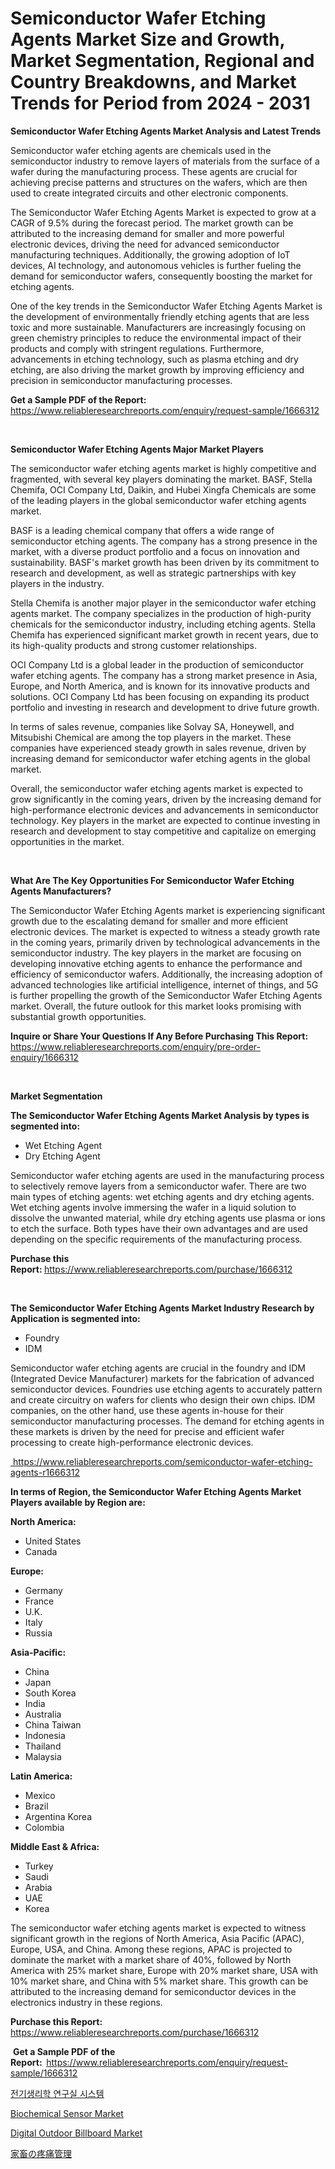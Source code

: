 <p><h1>Semiconductor Wafer Etching Agents Market Size and Growth, Market Segmentation, Regional and Country Breakdowns, and Market Trends for Period from 2024 -  2031</h1></p><p><strong>Semiconductor Wafer Etching Agents Market Analysis and Latest Trends</strong></p>
<p><p>Semiconductor wafer etching agents are chemicals used in the semiconductor industry to remove layers of materials from the surface of a wafer during the manufacturing process. These agents are crucial for achieving precise patterns and structures on the wafers, which are then used to create integrated circuits and other electronic components.</p><p>The Semiconductor Wafer Etching Agents Market is expected to grow at a CAGR of 9.5% during the forecast period. The market growth can be attributed to the increasing demand for smaller and more powerful electronic devices, driving the need for advanced semiconductor manufacturing techniques. Additionally, the growing adoption of IoT devices, AI technology, and autonomous vehicles is further fueling the demand for semiconductor wafers, consequently boosting the market for etching agents.</p><p>One of the key trends in the Semiconductor Wafer Etching Agents Market is the development of environmentally friendly etching agents that are less toxic and more sustainable. Manufacturers are increasingly focusing on green chemistry principles to reduce the environmental impact of their products and comply with stringent regulations. Furthermore, advancements in etching technology, such as plasma etching and dry etching, are also driving the market growth by improving efficiency and precision in semiconductor manufacturing processes.</p></p>
<p><strong>Get a Sample PDF of the Report:&nbsp;</strong> <a href="https://www.reliableresearchreports.com/enquiry/request-sample/1666312">https://www.reliableresearchreports.com/enquiry/request-sample/1666312</a></p>
<p>&nbsp;</p>
<p><strong>Semiconductor Wafer Etching Agents Major Market Players</strong></p>
<p><p>The semiconductor wafer etching agents market is highly competitive and fragmented, with several key players dominating the market. BASF, Stella Chemifa, OCI Company Ltd, Daikin, and Hubei Xingfa Chemicals are some of the leading players in the global semiconductor wafer etching agents market.</p><p>BASF is a leading chemical company that offers a wide range of semiconductor etching agents. The company has a strong presence in the market, with a diverse product portfolio and a focus on innovation and sustainability. BASF's market growth has been driven by its commitment to research and development, as well as strategic partnerships with key players in the industry.</p><p>Stella Chemifa is another major player in the semiconductor wafer etching agents market. The company specializes in the production of high-purity chemicals for the semiconductor industry, including etching agents. Stella Chemifa has experienced significant market growth in recent years, due to its high-quality products and strong customer relationships.</p><p>OCI Company Ltd is a global leader in the production of semiconductor wafer etching agents. The company has a strong market presence in Asia, Europe, and North America, and is known for its innovative products and solutions. OCI Company Ltd has been focusing on expanding its product portfolio and investing in research and development to drive future growth.</p><p>In terms of sales revenue, companies like Solvay SA, Honeywell, and Mitsubishi Chemical are among the top players in the market. These companies have experienced steady growth in sales revenue, driven by increasing demand for semiconductor wafer etching agents in the global market.</p><p>Overall, the semiconductor wafer etching agents market is expected to grow significantly in the coming years, driven by the increasing demand for high-performance electronic devices and advancements in semiconductor technology. Key players in the market are expected to continue investing in research and development to stay competitive and capitalize on emerging opportunities in the market.</p></p>
<p>&nbsp;</p>
<p><strong>What Are The Key Opportunities For Semiconductor Wafer Etching Agents Manufacturers?</strong></p>
<p><p>The Semiconductor Wafer Etching Agents market is experiencing significant growth due to the escalating demand for smaller and more efficient electronic devices. The market is expected to witness a steady growth rate in the coming years, primarily driven by technological advancements in the semiconductor industry. The key players in the market are focusing on developing innovative etching agents to enhance the performance and efficiency of semiconductor wafers. Additionally, the increasing adoption of advanced technologies like artificial intelligence, internet of things, and 5G is further propelling the growth of the Semiconductor Wafer Etching Agents market. Overall, the future outlook for this market looks promising with substantial growth opportunities.</p></p>
<p><strong>Inquire or Share Your Questions If Any Before Purchasing This Report:</strong> <a href="https://www.reliableresearchreports.com/enquiry/pre-order-enquiry/1666312">https://www.reliableresearchreports.com/enquiry/pre-order-enquiry/1666312</a></p>
<p>&nbsp;</p>
<p><strong>Market Segmentation</strong></p>
<p><strong>The Semiconductor Wafer Etching Agents Market Analysis by types is segmented into:</strong></p>
<p><ul><li>Wet Etching Agent</li><li>Dry Etching Agent</li></ul></p>
<p><p>Semiconductor wafer etching agents are used in the manufacturing process to selectively remove layers from a semiconductor wafer. There are two main types of etching agents: wet etching agents and dry etching agents. Wet etching agents involve immersing the wafer in a liquid solution to dissolve the unwanted material, while dry etching agents use plasma or ions to etch the surface. Both types have their own advantages and are used depending on the specific requirements of the manufacturing process.</p></p>
<p><strong>Purchase this Report:&nbsp;</strong><a href="https://www.reliableresearchreports.com/purchase/1666312">https://www.reliableresearchreports.com/purchase/1666312</a></p>
<p>&nbsp;</p>
<p><strong>The Semiconductor Wafer Etching Agents Market Industry Research by Application is segmented into:</strong></p>
<p><ul><li>Foundry</li><li>IDM</li></ul></p>
<p><p>Semiconductor wafer etching agents are crucial in the foundry and IDM (Integrated Device Manufacturer) markets for the fabrication of advanced semiconductor devices. Foundries use etching agents to accurately pattern and create circuitry on wafers for clients who design their own chips. IDM companies, on the other hand, use these agents in-house for their semiconductor manufacturing processes. The demand for etching agents in these markets is driven by the need for precise and efficient wafer processing to create high-performance electronic devices.</p></p>
<p><a href="https://www.reliableresearchreports.com/semiconductor-wafer-etching-agents-r1666312">&nbsp;https://www.reliableresearchreports.com/semiconductor-wafer-etching-agents-r1666312</a></p>
<p><strong>In terms of Region, the Semiconductor Wafer Etching Agents Market Players available by Region are:</strong></p>
<p>
    <p> <strong> North America: </strong>
        <ul>
            <li>United States</li>
            <li>Canada</li>
        </ul>
        </p> 
    <p> <strong> Europe: </strong>
        <ul>
            <li>Germany</li>
            <li>France</li>
            <li>U.K.</li>
            <li>Italy</li>
            <li>Russia</li>
        </ul>
        </p> 
    <p> <strong> Asia-Pacific: </strong>
        <ul>
            <li>China</li>
            <li>Japan</li>
            <li>South Korea</li>
            <li>India</li>
            <li>Australia</li>
            <li>China Taiwan</li>
            <li>Indonesia</li>
            <li>Thailand</li>
            <li>Malaysia</li>
        </ul>
        </p> 
    <p> <strong> Latin America: </strong>
        <ul>
            <li>Mexico</li>
            <li>Brazil</li>
            <li>Argentina Korea</li>
            <li>Colombia</li>
        </ul>
        </p> 
    <p> <strong> Middle East & Africa: </strong>
        <ul>
            <li>Turkey</li>
            <li>Saudi</li>
            <li>Arabia</li>
            <li>UAE</li>
            <li>Korea</li>
        </ul>
    </p>
    </p>
<p><p>The semiconductor wafer etching agents market is expected to witness significant growth in the regions of North America, Asia Pacific (APAC), Europe, USA, and China. Among these regions, APAC is projected to dominate the market with a market share of 40%, followed by North America with 25% market share, Europe with 20% market share, USA with 10% market share, and China with 5% market share. This growth can be attributed to the increasing demand for semiconductor devices in the electronics industry in these regions.</p></p>
<p><strong>Purchase this Report: </strong><a href="https://www.reliableresearchreports.com/purchase/1666312">https://www.reliableresearchreports.com/purchase/1666312</a></p>
<p>&nbsp;<strong>Get a Sample PDF of the Report:&nbsp;&nbsp;</strong><a href="https://www.reliableresearchreports.com/enquiry/request-sample/1666312">https://www.reliableresearchreports.com/enquiry/request-sample/1666312</a></p>
<p><strong></strong></p>
<p><p><a href="https://github.com/AlbertotDouglas44367/Market-Research-Report-List-2/blob/main/6580800157371.md">전기생리학 연구실 시스템</a></p><p><a href="https://github.com/anggakarna133/Market-Research-Report-List-1/blob/main/biochemical-sensor-market.md">Biochemical Sensor Market</a></p><p><a href="https://github.com/sleepman642/Market-Research-Report-List-1/blob/main/digital-outdoor-billboard-market.md">Digital Outdoor Billboard Market</a></p><p><a href="https://github.com/LeoraEber/Market-Research-Report-List-1/blob/main/7782951148168.md">家畜の疼痛管理</a></p></p>
